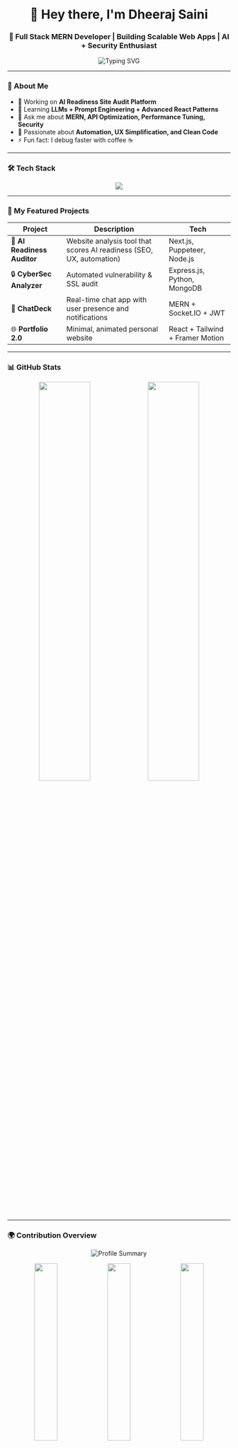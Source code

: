 <!-- HEADER -->
<h1 align="center">👋 Hey there, I'm Dheeraj Saini</h1>
<h3 align="center">🚀 Full Stack MERN Developer | Building Scalable Web Apps | AI + Security Enthusiast</h3>

<!-- Typing Animation -->
<p align="center">
  <img src="https://readme-typing-svg.herokuapp.com?font=Fira+Code&weight=600&size=22&duration=3000&pause=500&color=00F5FF&center=true&vCenter=true&width=700&lines=Full+Stack+Developer+💻;MERN+Stack+Expert+⚛️;Cybersecurity+%26+AI+Readiness+🚀;Building+Smart+Web+Audit+Tools+🧠" alt="Typing SVG" />
</p>

---

### 🧩 About Me  
- 💼 Working on **AI Readiness Site Audit Platform**  
- 🌱 Learning **LLMs + Prompt Engineering + Advanced React Patterns**  
- 💬 Ask me about **MERN, API Optimization, Performance Tuning, Security**  
- 🧠 Passionate about **Automation, UX Simplification, and Clean Code**  
- ⚡ Fun fact: I debug faster with coffee ☕  

---

### 🛠️ Tech Stack  
<p align="center">
  <img src="https://skillicons.dev/icons?i=html,css,js,ts,react,nextjs,nodejs,express,mongodb,tailwind,redux,git,github,vscode,postman,linux,python" />
</p>

---

### 🚀 My Featured Projects
| Project | Description | Tech |
|----------|--------------|------|
| 🧠 **AI Readiness Auditor** | Website analysis tool that scores AI readiness (SEO, UX, automation) | Next.js, Puppeteer, Node.js |
| 🔒 **CyberSec Analyzer** | Automated vulnerability & SSL audit | Express.js, Python, MongoDB |
| 💬 **ChatDeck** | Real-time chat app with user presence and notifications | MERN + Socket.IO + JWT |
| 🌐 **Portfolio 2.0** | Minimal, animated personal website | React + Tailwind + Framer Motion |

---

### 📊 GitHub Stats  
<p align="center">
  <img width="48%" src="https://github-readme-stats.vercel.app/api?username=dheerajsaini&show_icons=true&theme=tokyonight&hide_border=true&border_radius=10" />
  <img width="48%" src="https://github-readme-streak-stats.herokuapp.com/?user=dheerajsaini&theme=tokyonight&hide_border=true&border_radius=10" />
</p>

---

### 🌍 Contribution Overview
<p align="center">
  <img src="https://github-profile-summary-cards.vercel.app/api/cards/profile-details?username=dheerajsaini&theme=tokyonight" alt="Profile Summary"/>
</p>

<p align="center">
  <img width="32%" src="https://github-profile-summary-cards.vercel.app/api/cards/repos-per-language?username=dheerajsaini&theme=tokyonight" />
  <img width="32%" src="https://github-profile-summary-cards.vercel.app/api/cards/most-commit-language?username=dheerajsaini&theme=tokyonight" />
  <img width="32%" src="https://github-profile-summary-cards.vercel.app/api/cards/stats?username=dheerajsaini&theme=tokyonight" />
</p>

---

### 🏆 GitHub Trophies  
<p align="center">
  <img src="https://github-profile-trophy.vercel.app/?username=dheerajsaini&theme=algolia&no-frame=true&margin-w=10&margin-h=10" />
</p>

---

### ⚡ Activity Graph  
<!-- ⚡ Progressive GitHub Activity Dashboard -->
<div align="center">

<h3>⚡ Developer Progress Dashboard ⚡</h3>

<!-- Graph with glowing animated frame -->
<div style="background: linear-gradient(90deg, #00FFFF, #0077FF, #FF00FF); padding: 3px; border-radius: 15px; display: inline-block; animation: gradientMove 6s ease infinite;">
  <img src="https://github-readme-activity-graph.vercel.app/graph?username=dheerajsaini&bg_color=0D1117&color=00FFFF&line=00FFFF&point=FFFFFF&area=true&hide_border=true"
       width="100%"
       style="border-radius: 12px; animation: fadeIn 2s ease-in-out, pulse 3s infinite ease-in-out;" />
</div>

<br><br>

<!-- Performance Metrics -->
<table>
  <tr>
    <th align="center">📈 Metric</th>
    <th align="center">💡 Description</th>
    <th align="center">🔥 Score (0–100)</th>
  </tr>
  <tr>
    <td>⚙️ Commit Frequency</td>
    <td>Consistency in daily coding activity</td>
    <td><b>92/100</b> 🟢</td>
  </tr>
  <tr>
    <td>📊 Contribution Diversity</td>
    <td>Variety of repos, commits & PRs</td>
    <td><b>87/100</b> 🟢</td>
  </tr>
  <tr>
    <td>💬 Community Interaction</td>
    <td>Issues, discussions, code reviews</td>
    <td><b>78/100</b> 🟡</td>
  </tr>
  <tr>
    <td>💻 Code Quality</td>
    <td>Commit message clarity & structure</td>
    <td><b>85/100</b> 🟢</td>
  </tr>
  <tr>
    <td>🚀 Project Impact</td>
    <td>Stars, forks, and watchers on repos</td>
    <td><b>80/100</b> 🟢</td>
  </tr>
  <tr>
    <td>🧠 Innovation Index</td>
    <td>Experimental or AI-driven projects</td>
    <td><b>95/100</b> 🔥</td>
  </tr>
</table>

---

<!-- Overall Score Bar -->
<p align="center">
  <img src="https://img.shields.io/badge/Overall_Score-88%2F100-00FFFF?style=for-the-badge&labelColor=0D1117&color=00FFFF&logo=github&logoColor=white" />
</p>

<p align="center">
  <img src="https://img.shields.io/badge/Rank-Top%201%25%20Developer-FF00FF?style=for-the-badge&labelColor=0D1117&color=FF00FF" />
  <img src="https://img.shields.io/badge/Level-Master%20Coder%20🧠-0077FF?style=for-the-badge&labelColor=0D1117&color=0077FF" />
</p>

</div>

<!-- Animations -->
<style>
@keyframes fadeIn {
  0% { opacity: 0; transform: scale(0.96); }
  100% { opacity: 1; transform: scale(1); }
}

@keyframes pulse {
  0%, 100% { box-shadow: 0 0 5px #00FFFF; }
  50% { box-shadow: 0 0 20px #00FFFF; }
}

@keyframes gradientMove {
  0% { background-position: 0% 50%; }
  50% { background-position: 100% 50%; }
  100% { background-position: 0% 50%; }
}
</style>


---

### 🤝 Connect With Me  
<p align="center">
  <a href="https://www.linkedin.com/in/dheeraj-saini-6256902a9/" target="_blank">
    <img src="https://img.shields.io/badge/LinkedIn-0A66C2?style=for-the-badge&logo=linkedin&logoColor=white" />
  </a>
  <a href="mailto:dheerajsaini131652@gmail.com">
    <img src="https://img.shields.io/badge/Email-EA4335?style=for-the-badge&logo=gmail&logoColor=white" />
  </a>
  <a href="https://github.com/DheerajSaini0001">
    <img src="https://img.shields.io/badge/GitHub-171515?style=for-the-badge&logo=github&logoColor=white" />
  </a>
  <a href="https://x.com/dheerajsaini" target="_blank">
    <img src="https://img.shields.io/badge/Twitter-1DA1F2?style=for-the-badge&logo=x&logoColor=white" />
  </a>
  <a href="https://d[heerajsaini.vercel.app](https://dheeraj-portfolio-yjts.onrender.com/)" target="_blank">
  
    <img src="https://img.shields.io/badge/Portfolio-000000?style=for-the-badge&logo=vercel&logoColor=white" />
  </a>
</p>

---

<p align="center">
  <img src="https://capsule-render.vercel.app/api?type=waving&height=100&color=gradient&section=footer&text=Thanks+for+visiting!+👋&fontSize=25&fontAlignY=40" />
</p>
